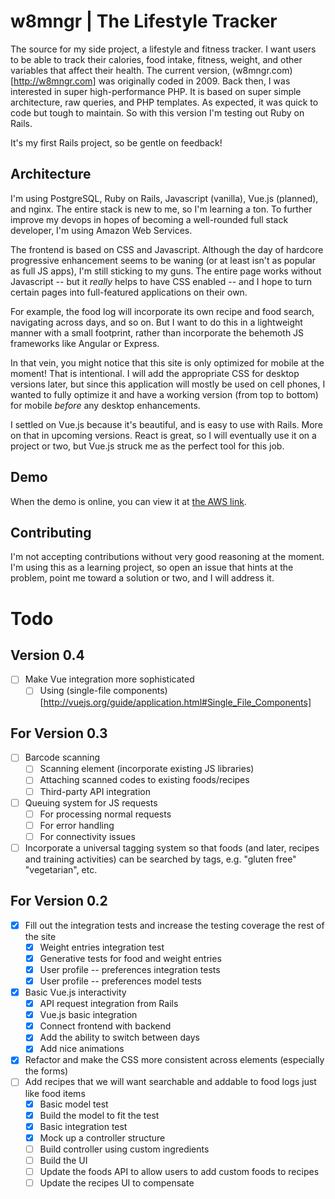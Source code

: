 # w8mngr | The Lifestyle Tracker

The source for my side project, a lifestyle and fitness tracker. I want users to be able to track their calories, food intake, fitness, weight, and other variables that affect their health. The current version, (w8mngr.com)[http://w8mngr.com] was originally coded in 2009. Back then, I was interested in super high-performance PHP. It is based on super simple architecture, raw queries, and PHP templates. As expected, it was quick to code but tough to maintain. So with this version I'm testing out Ruby on Rails.

It's my first Rails project, so be gentle on feedback!

## Architecture

I'm using PostgreSQL, Ruby on Rails, Javascript (vanilla), Vue.js (planned), and nginx. The entire stack is new to me, so I'm learning a ton. To further improve my devops in hopes of becoming a well-rounded full stack developer, I'm using Amazon Web Services.

The frontend is based on CSS and Javascript. Although the day of hardcore progressive enhancement seems to be waning (or at least isn't as popular as full JS apps), I'm still sticking to my guns. The entire page works without Javascript -- but it *really* helps to have CSS enabled -- and I hope to turn certain pages into full-featured applications on their own.

For example, the food log will incorporate its own recipe and food search, navigating across days, and so on. But I want to do this in a lightweight manner with a small footprint, rather than incorporate the behemoth JS frameworks like Angular or Express.

In that vein, you might notice that this site is only optimized for mobile at the moment! That is intentional. I will add the appropriate CSS for desktop versions later, but since this application will mostly be used on cell phones, I wanted to fully optimize it and have a working version (from top to bottom) for mobile *before* any desktop enhancements.

I settled on Vue.js because it's beautiful, and is easy to use with Rails. More on that in upcoming versions. React is great, so I will eventually use it on a project or two, but Vue.js struck me as the perfect tool for this job.

## Demo

When the demo is online, you can view it at [the AWS link](http://w8mngr.nq8c4qzfar.us-east-1.elasticbeanstalk.com/).

## Contributing

I'm not accepting contributions without very good reasoning at the moment. I'm using this as a learning project, so open an issue that hints at the problem, point me toward a solution or two, and I will address it.

# Todo

## Version 0.4
- [ ] Make Vue integration more sophisticated
  - [ ] Using (single-file components)[http://vuejs.org/guide/application.html#Single_File_Components]

## For Version 0.3

- [ ] Barcode scanning
  - [ ] Scanning element (incorporate existing JS libraries)
  - [ ] Attaching scanned codes to existing foods/recipes
  - [ ] Third-party API integration
- [ ] Queuing system for JS requests
  - [ ] For processing normal requests
  - [ ] For error handling
  - [ ] For connectivity issues
- [ ] Incorporate a universal tagging system so that foods (and later, recipes and training activities) can be searched by tags, e.g. "gluten free" "vegetarian", etc.

## For Version 0.2

- [x] Fill out the integration tests and increase the testing coverage the rest of the site
  - [x] Weight entries integration test
  - [x] Generative tests for food and weight entries
  - [x] User profile -- preferences integration tests
  - [x] User profile -- preferences model tests
- [x] Basic Vue.js interactivity
  - [x] API request integration from Rails
  - [x] Vue.js basic integration
  - [x] Connect frontend with backend
  - [x] Add the ability to switch between days
  - [x] Add nice animations
- [x] Refactor and make the CSS more consistent across elements (especially the forms)
- [ ] Add recipes that we will want searchable and addable to food logs just like food items
  - [x] Basic model test
  - [x] Build the model to fit the test
  - [x] Basic integration test
  - [x] Mock up a controller structure
  - [ ] Build controller using custom ingredients
  - [ ] Build the UI
  - [ ] Update the foods API to allow users to add custom foods to recipes
  - [ ] Update the recipes UI to compensate
